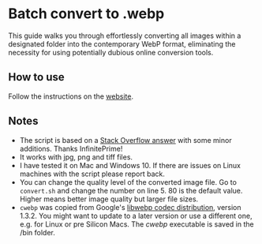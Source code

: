 # Batch convert to .webp
This guide walks you through effortlessly converting all images within a designated folder into the contemporary WebP format, eliminating the necessity for using potentially dubious online conversion tools.

## How to use
Follow the instructions on the [website](https://rene78.github.io/batch-convert-to-webp).

## Notes
- The script is based on a [Stack Overflow answer](https://stackoverflow.com/a/26565210/5263954) with some minor additions. Thanks InfinitePrime!
- It works with jpg, png and tiff files.
- I have tested it on Mac and Windows 10. If there are issues on Linux machines with the script please report back.
- You can change the quality level of the converted image file. Go to `convert.sh` and change the number on line 5. 80 is the default value. Higher means better image quality but larger file sizes.
- `cwebp` was copied from Google's [libwebp codec distribution](https://storage.googleapis.com/downloads.webmproject.org/releases/webp/index.html), version 1.3.2. You might want to update to a later version or use a different one, e.g. for Linux or pre Silicon Macs. The <i>cwebp</i> executable is saved in the /bin folder.